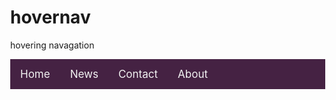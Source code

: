# hovernav
hovering navagation 
<html>
<head>

</head>
<body>

<style>
body {margin:0;font-face:verdana;}

.topnav {
  overflow: hidden;
  background-color: #452243;
}

.topnav a {
  float: left;
  display: block;
  color: #f2f2f2;
  text-align: center;
  padding: 14px 16px;
  text-decoration: none;
  font-size: 17px;
}

.topnav a:hover {
  background-color: #ddd;
  color: black;
}

.topnav .icon {
  display: none;
}

@media screen and (max-width: 600px) {
  .topnav a:not(:first-child) {display: none;}
  .topnav a.icon {
    float: right;
    display: block;
  }
}

@media screen and (max-width: 600px) {
  .topnav.responsive {position: relative;}
  .topnav.responsive .icon {
    position: absolute;
    right: 0;
    top: 0;
  }
  .topnav.responsive a {
    float: none;
    display: block;
    text-align: left;
  }



</style>
<div class="topnav" id="myTopnav">
  <a href="#home">Home</a>
  <a href="#news">News</a>
  <a href="#contact">Contact</a>
  <a href="#about">About</a>
  <a href="javascript:void(0);" style="font-size:15px;" class="icon" onclick="myFunction()">&#9776;</a>
</div>


</body>
</html>
